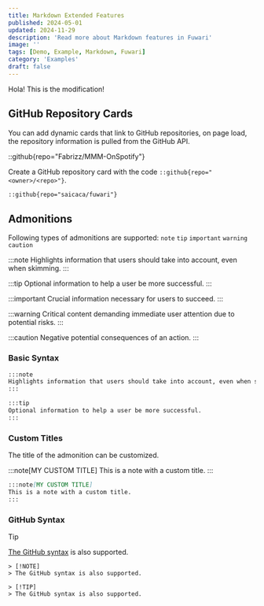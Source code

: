 ```yaml
---
title: Markdown Extended Features
published: 2024-05-01
updated: 2024-11-29
description: 'Read more about Markdown features in Fuwari'
image: ''
tags: [Demo, Example, Markdown, Fuwari]
category: 'Examples'
draft: false 
---
```


Hola! This is the modification!

## GitHub Repository Cards
You can add dynamic cards that link to GitHub repositories, on page load, the repository information is pulled from the GitHub API. 

::github{repo="Fabrizz/MMM-OnSpotify"}

Create a GitHub repository card with the code `::github{repo="<owner>/<repo>"}`.

```markdown
::github{repo="saicaca/fuwari"}
```

## Admonitions

Following types of admonitions are supported: `note` `tip` `important` `warning` `caution`

:::note
Highlights information that users should take into account, even when skimming.
:::

:::tip
Optional information to help a user be more successful.
:::

:::important
Crucial information necessary for users to succeed.
:::

:::warning
Critical content demanding immediate user attention due to potential risks.
:::

:::caution
Negative potential consequences of an action.
:::

### Basic Syntax

```markdown
:::note
Highlights information that users should take into account, even when skimming.
:::

:::tip
Optional information to help a user be more successful.
:::
```

### Custom Titles

The title of the admonition can be customized.

:::note[MY CUSTOM TITLE]
This is a note with a custom title.
:::

```markdown
:::note[MY CUSTOM TITLE]
This is a note with a custom title.
:::
```

### GitHub Syntax

> [!TIP]
> [The GitHub syntax](https://github.com/orgs/community/discussions/16925) is also supported.

```
> [!NOTE]
> The GitHub syntax is also supported.

> [!TIP]
> The GitHub syntax is also supported.
```